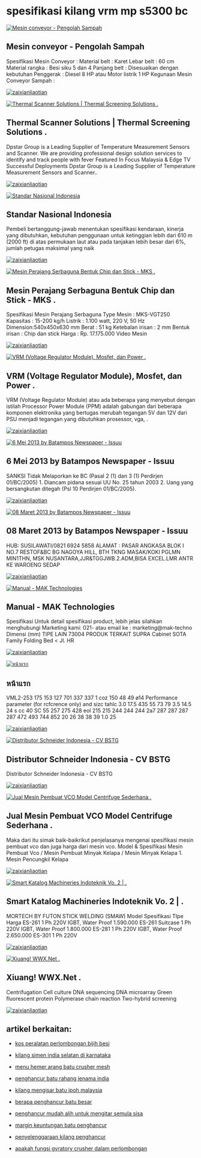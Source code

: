 # spesifikasi kilang vrm mp s5300 bc
<a href="https://mnn.zoosnet.net/LR/Chatpre.aspx?id=MNN94995150&p=https://topgrinding.com/" target="_blank">![Mesin conveyor - Pengolah Sampah](https://github.com/technlg/images/blob/main/55.jpg)</a>
## Mesin conveyor - Pengolah Sampah
Spesifikasi Mesin Conveyor : Material belt : Karet Lebar belt : 60 cm Material rangka : Besi siku 5 dan 4 Panjang belt : Disesuaikan dengan kebutuhan Penggerak : Diesel 8 HP atau Motor listrik 1 HP Kegunaan Mesin Conveyor Sampah :
<a href="https://mnn.zoosnet.net/LR/Chatpre.aspx?id=MNN94995150&p=https://topgrinding.com/" target="_blank"><img src="https://github.com/technlg/images/raw/main/chat11.jpg" alt="zaixianliaotian"/></a><a href="//whatsapp.shibangsoft.com/WhatsApp.php" ><img src="https://github.com/technlg/images/raw/main/chat11.png" alt=""></a>
<a href="https://mnn.zoosnet.net/LR/Chatpre.aspx?id=MNN94995150&p=https://topgrinding.com/" target="_blank">![Thermal Scanner Solutions | Thermal Screening Solutions .](https://github.com/technlg/images/blob/main/35.jpg)</a>
## Thermal Scanner Solutions | Thermal Screening Solutions .
Dpstar Group is a Leading Supplier of Temperature Measurement Sensors and Scanner. We are providing professional design solution services to identify and track people with fever Featured In Focus Malaysia & Edge TV Successful Deployments Dpstar Group is a Leading Supplier of Temperature Measurement Sensors and Scanner..
<a href="https://mnn.zoosnet.net/LR/Chatpre.aspx?id=MNN94995150&p=https://topgrinding.com/" target="_blank"><img src="https://github.com/technlg/images/raw/main/chat11.jpg" alt="zaixianliaotian"/></a><a href="//whatsapp.shibangsoft.com/WhatsApp.php" ><img src="https://github.com/technlg/images/raw/main/chat11.png" alt=""></a>
<a href="https://mnn.zoosnet.net/LR/Chatpre.aspx?id=MNN94995150&p=https://topgrinding.com/" target="_blank">![Standar Nasional Indonesia](https://github.com/technlg/images/blob/main/21.jpg)</a>
## Standar Nasional Indonesia
Pembeli bertanggung-jawab menentukan spesifikasi kendaraan, kinerja yang dibutuhkan, kebutuhan penggunaan untuk ketinggian lebih dari 610 m (2000 ft) di atas permukaan laut atau pada tanjakan lebih besar dari 6%, jumlah petugas maksimal yang naik
<a href="https://mnn.zoosnet.net/LR/Chatpre.aspx?id=MNN94995150&p=https://topgrinding.com/" target="_blank"><img src="https://github.com/technlg/images/raw/main/chat11.jpg" alt="zaixianliaotian"/></a><a href="//whatsapp.shibangsoft.com/WhatsApp.php" ><img src="https://github.com/technlg/images/raw/main/chat11.png" alt=""></a>
<a href="https://mnn.zoosnet.net/LR/Chatpre.aspx?id=MNN94995150&p=https://topgrinding.com/" target="_blank">![Mesin Perajang Serbaguna Bentuk Chip dan Stick - MKS .](https://github.com/technlg/images/blob/main/51.jpg)</a>
## Mesin Perajang Serbaguna Bentuk Chip dan Stick - MKS .
Spesifikasi Mesin Perajang Serbaguna Type Mesin : MKS-VGT250 Kapasitas : 15-200 kg/h Listrik : 1.100 watt, 220 V, 50 Hz Dimension:540x450x630 mm Berat : 51 kg Ketebalan irisan : 2 mm Bentuk irisan : Chip dan stick Harga : Rp. 17.175.000 Video Mesin
<a href="https://mnn.zoosnet.net/LR/Chatpre.aspx?id=MNN94995150&p=https://topgrinding.com/" target="_blank"><img src="https://github.com/technlg/images/raw/main/chat11.jpg" alt="zaixianliaotian"/></a><a href="//whatsapp.shibangsoft.com/WhatsApp.php" ><img src="https://github.com/technlg/images/raw/main/chat11.png" alt=""></a>
<a href="https://mnn.zoosnet.net/LR/Chatpre.aspx?id=MNN94995150&p=https://topgrinding.com/" target="_blank">![VRM (Voltage Regulator Module), Mosfet, dan Power .](https://github.com/technlg/images/blob/main/20.jpg)</a>
## VRM (Voltage Regulator Module), Mosfet, dan Power .
VRM (Voltage Regulator Module) atau ada beberapa yang menyebut dengan istilah Processor Power Module (PPM) adalah gabungan dari beberapa komponen elektronika yang bertugas merubah tegangan 5V dan 12V dari PSU menjadi tegangan yang dibutuhkan prosessor, vga, .
<a href="https://mnn.zoosnet.net/LR/Chatpre.aspx?id=MNN94995150&p=https://topgrinding.com/" target="_blank"><img src="https://github.com/technlg/images/raw/main/chat11.jpg" alt="zaixianliaotian"/></a><a href="//whatsapp.shibangsoft.com/WhatsApp.php" ><img src="https://github.com/technlg/images/raw/main/chat11.png" alt=""></a>
<a href="https://mnn.zoosnet.net/LR/Chatpre.aspx?id=MNN94995150&p=https://topgrinding.com/" target="_blank">![6 Mei 2013 by Batampos Newspaper - Issuu](https://github.com/technlg/images/blob/main/54.jpg)</a>
## 6 Mei 2013 by Batampos Newspaper - Issuu
SANKSI Tidak Melaporkan ke BC (Pasal 2 (1) dan 3 (1) Perdirjen 01/BC/2005) 1. Diancam pidana sesuai UU No. 25 tahun 2003 2. Uang yang bersangkutan ditegah (Psl 10 Perdirjen 01/BC/2005).
<a href="https://mnn.zoosnet.net/LR/Chatpre.aspx?id=MNN94995150&p=https://topgrinding.com/" target="_blank"><img src="https://github.com/technlg/images/raw/main/chat11.jpg" alt="zaixianliaotian"/></a><a href="//whatsapp.shibangsoft.com/WhatsApp.php" ><img src="https://github.com/technlg/images/raw/main/chat11.png" alt=""></a>
<a href="https://mnn.zoosnet.net/LR/Chatpre.aspx?id=MNN94995150&p=https://topgrinding.com/" target="_blank">![08 Maret 2013 by Batampos Newspaper - Issuu](https://github.com/technlg/images/blob/main/18.jpg)</a>
## 08 Maret 2013 by Batampos Newspaper - Issuu
HUB: SUSILAWATI/0821 6924 5858 ALAMAT : PASAR ANGKASA BLOK I NO.7 RESTOF&BC BG NAGOYA HILL, BTH TKNG MASAK/KOKI PGLMN MIN1THN, MSK NUSANTARA,JJR&TGGJWB.2.ADM,BISA EXCEL.LMR ANTR KE WAROENG SEDAP
<a href="https://mnn.zoosnet.net/LR/Chatpre.aspx?id=MNN94995150&p=https://topgrinding.com/" target="_blank"><img src="https://github.com/technlg/images/raw/main/chat11.jpg" alt="zaixianliaotian"/></a><a href="//whatsapp.shibangsoft.com/WhatsApp.php" ><img src="https://github.com/technlg/images/raw/main/chat11.png" alt=""></a>
<a href="https://mnn.zoosnet.net/LR/Chatpre.aspx?id=MNN94995150&p=https://topgrinding.com/" target="_blank">![Manual - MAK Technologies](https://github.com/technlg/images/blob/main/12.jpg)</a>
## Manual - MAK Technologies
Spesifikasi Untuk detail spesifikasi product, lebih jelas silahkan menghubungi Marketing kami: 021- atau email ke : marketing@mak-techno Dimensi (mm) TIPE LAIN 73004 PRODUK TERKAIT SUPRA Cabinet SOTA Family Folding Bed < Jl. HR 
<a href="https://mnn.zoosnet.net/LR/Chatpre.aspx?id=MNN94995150&p=https://topgrinding.com/" target="_blank"><img src="https://github.com/technlg/images/raw/main/chat11.jpg" alt="zaixianliaotian"/></a><a href="//whatsapp.shibangsoft.com/WhatsApp.php" ><img src="https://github.com/technlg/images/raw/main/chat11.png" alt=""></a>
<a href="https://mnn.zoosnet.net/LR/Chatpre.aspx?id=MNN94995150&p=https://topgrinding.com/" target="_blank">![หน้าแรก](https://github.com/technlg/images/blob/main/19.jpg)</a>
## หน้าแรก
VML2-253 175 153 127 701 337 337 1 coz 150 48 49 ø14 Performance parameter (for rcfcrence only) and sizc tahlc 3.0 17.5 435 55 73 79 3.5 14.5 24 s cc 40 SC 55 257 275 428 eol 215 215 244 244 244 2a7 287 287 287 287 472 493 744 852 20 26 38 38 39 1.0 25
<a href="https://mnn.zoosnet.net/LR/Chatpre.aspx?id=MNN94995150&p=https://topgrinding.com/" target="_blank"><img src="https://github.com/technlg/images/raw/main/chat11.jpg" alt="zaixianliaotian"/></a><a href="//whatsapp.shibangsoft.com/WhatsApp.php" ><img src="https://github.com/technlg/images/raw/main/chat11.png" alt=""></a>
<a href="https://mnn.zoosnet.net/LR/Chatpre.aspx?id=MNN94995150&p=https://topgrinding.com/" target="_blank">![Distributor Schneider Indonesia - CV BSTG](https://github.com/technlg/images/blob/main/27.jpg)</a>
## Distributor Schneider Indonesia - CV BSTG
Distributor Schneider Indonesia - CV BSTG
<a href="https://mnn.zoosnet.net/LR/Chatpre.aspx?id=MNN94995150&p=https://topgrinding.com/" target="_blank"><img src="https://github.com/technlg/images/raw/main/chat11.jpg" alt="zaixianliaotian"/></a><a href="//whatsapp.shibangsoft.com/WhatsApp.php" ><img src="https://github.com/technlg/images/raw/main/chat11.png" alt=""></a>
<a href="https://mnn.zoosnet.net/LR/Chatpre.aspx?id=MNN94995150&p=https://topgrinding.com/" target="_blank">![Jual Mesin Pembuat VCO Model Centrifuge Sederhana .](https://github.com/technlg/images/blob/main/19.jpg)</a>
## Jual Mesin Pembuat VCO Model Centrifuge Sederhana .
Maka dari itu simak baik-baikrikut penjelasanya mengenai spesifikasi mesin pembuat vco dan juga harga dari mesin vco. Model & Spesifikasi Mesin Pembuat Vco / Mesin Pembuat Minyak Kelapa / Mesin Minyak Kelapa 1. Mesin Pencungkil Kelapa
<a href="https://mnn.zoosnet.net/LR/Chatpre.aspx?id=MNN94995150&p=https://topgrinding.com/" target="_blank"><img src="https://github.com/technlg/images/raw/main/chat11.jpg" alt="zaixianliaotian"/></a><a href="//whatsapp.shibangsoft.com/WhatsApp.php" ><img src="https://github.com/technlg/images/raw/main/chat11.png" alt=""></a>
<a href="https://mnn.zoosnet.net/LR/Chatpre.aspx?id=MNN94995150&p=https://topgrinding.com/" target="_blank">![Smart Katalog Machineries Indoteknik Vo. 2 | .](https://github.com/technlg/images/blob/main/25.jpg)</a>
## Smart Katalog Machineries Indoteknik Vo. 2 | .
MORTECH BY FUTON STICK WELDING (SMAW) Model Spesifikasi TIpe Harga ES-261 1 Ph 220V IGBT, Water Proof 1.590.000 ES-261 Suitcase 1 Ph 220V IGBT, Water Proof 1.800.000 ES-281 1 Ph 220V IGBT, Water Proof 2.650.000 ES-301 1 Ph 220V
<a href="https://mnn.zoosnet.net/LR/Chatpre.aspx?id=MNN94995150&p=https://topgrinding.com/" target="_blank"><img src="https://github.com/technlg/images/raw/main/chat11.jpg" alt="zaixianliaotian"/></a><a href="//whatsapp.shibangsoft.com/WhatsApp.php" ><img src="https://github.com/technlg/images/raw/main/chat11.png" alt=""></a>
<a href="https://mnn.zoosnet.net/LR/Chatpre.aspx?id=MNN94995150&p=https://topgrinding.com/" target="_blank">![Xiuang! WWX.Net .](https://github.com/technlg/images/blob/main/18.jpg)</a>
## Xiuang! WWX.Net .
Centrifugation Cell culture DNA sequencing DNA microarray Green fluorescent protein Polymerase chain reaction Two-hybrid screening
<a href="https://mnn.zoosnet.net/LR/Chatpre.aspx?id=MNN94995150&p=https://topgrinding.com/" target="_blank"><img src="https://github.com/technlg/images/raw/main/chat11.jpg" alt="zaixianliaotian"/></a><a href="//whatsapp.shibangsoft.com/WhatsApp.php" ><img src="https://github.com/technlg/images/raw/main/chat11.png" alt=""></a>
## artikel berkaitan:
* [kos peralatan perlombongan bijih besi](kos%20peralatan%20perlombongan%20bijih%20besi.md)
* [kilang simen india selatan di karnataka](kilang%20simen%20india%20selatan%20di%20karnataka.md)
* [menu hemer arang batu crusher mesh](menu%20hemer%20arang%20batu%20crusher%20mesh.md)
* [penghancur batu rahang jenama india](penghancur%20batu%20rahang%20jenama%20india.md)
* [kilang mengisar batu ipoh malaysia](kilang%20mengisar%20batu%20ipoh%20malaysia.md)
* [berapa penghancur batu besar](berapa%20penghancur%20batu%20besar.md)
* [penghancur mudah alih untuk mengitar semula sisa](penghancur%20mudah%20alih%20untuk%20mengitar%20semula%20sisa.md)
* [margin keuntungan batu penghancur](margin%20keuntungan%20batu%20penghancur.md)
* [penyelenggaraan kilang penghancur](penyelenggaraan%20kilang%20penghancur.md)
* [apakah fungsi gyratory crusher dalam perlombongan](apakah%20fungsi%20gyratory%20crusher%20dalam%20perlombongan.md)
